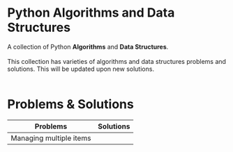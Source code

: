 # Python Algorithms and Data Structures
A collection of Python **Algorithms** and **Data Structures**.<br><br>
This collection has varieties of algorithms and data structures problems and solutions. This will be updated upon new solutions.<br><br>
# Problems & Solutions
| Problems | Solutions |
| -------- | --------- |
| Managing multiple items | |